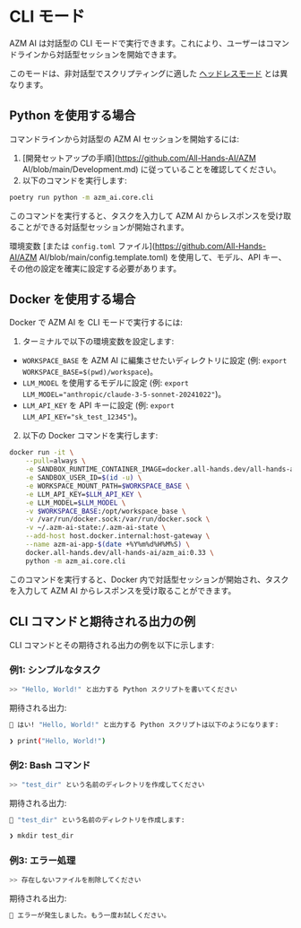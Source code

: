 # CLI モード

AZM AI は対話型の CLI モードで実行できます。これにより、ユーザーはコマンドラインから対話型セッションを開始できます。

このモードは、非対話型でスクリプティングに適した [ヘッドレスモード](headless-mode) とは異なります。

## Python を使用する場合

コマンドラインから対話型の AZM AI セッションを開始するには:

1. [開発セットアップの手順](https://github.com/All-Hands-AI/AZM AI/blob/main/Development.md) に従っていることを確認してください。
2. 以下のコマンドを実行します:

```bash
poetry run python -m azm_ai.core.cli
```

このコマンドを実行すると、タスクを入力して AZM AI からレスポンスを受け取ることができる対話型セッションが開始されます。

環境変数 [または `config.toml` ファイル](https://github.com/All-Hands-AI/AZM AI/blob/main/config.template.toml) を使用して、モデル、API キー、その他の設定を確実に設定する必要があります。

## Docker を使用する場合

Docker で AZM AI を CLI モードで実行するには:

1. ターミナルで以下の環境変数を設定します:

- `WORKSPACE_BASE` を AZM AI に編集させたいディレクトリに設定 (例: `export WORKSPACE_BASE=$(pwd)/workspace`)。
- `LLM_MODEL` を使用するモデルに設定 (例: `export LLM_MODEL="anthropic/claude-3-5-sonnet-20241022"`)。
- `LLM_API_KEY` を API キーに設定 (例: `export LLM_API_KEY="sk_test_12345"`)。

2. 以下の Docker コマンドを実行します:

```bash
docker run -it \
    --pull=always \
    -e SANDBOX_RUNTIME_CONTAINER_IMAGE=docker.all-hands.dev/all-hands-ai/runtime:0.33-nikolaik \
    -e SANDBOX_USER_ID=$(id -u) \
    -e WORKSPACE_MOUNT_PATH=$WORKSPACE_BASE \
    -e LLM_API_KEY=$LLM_API_KEY \
    -e LLM_MODEL=$LLM_MODEL \
    -v $WORKSPACE_BASE:/opt/workspace_base \
    -v /var/run/docker.sock:/var/run/docker.sock \
    -v ~/.azm-ai-state:/.azm-ai-state \
    --add-host host.docker.internal:host-gateway \
    --name azm-ai-app-$(date +%Y%m%d%H%M%S) \
    docker.all-hands.dev/all-hands-ai/azm_ai:0.33 \
    python -m azm_ai.core.cli
```

このコマンドを実行すると、Docker 内で対話型セッションが開始され、タスクを入力して AZM AI からレスポンスを受け取ることができます。

## CLI コマンドと期待される出力の例

CLI コマンドとその期待される出力の例を以下に示します:

### 例1: シンプルなタスク

```bash
>> "Hello, World!" と出力する Python スクリプトを書いてください
```

期待される出力:

```bash
🤖 はい! "Hello, World!" と出力する Python スクリプトは以下のようになります:

❯ print("Hello, World!")
```

### 例2: Bash コマンド

```bash
>> "test_dir" という名前のディレクトリを作成してください
```

期待される出力:

```bash
🤖 "test_dir" という名前のディレクトリを作成します:

❯ mkdir test_dir
```

### 例3: エラー処理

```bash
>> 存在しないファイルを削除してください
```

期待される出力:

```bash
🤖 エラーが発生しました。もう一度お試しください。
```
